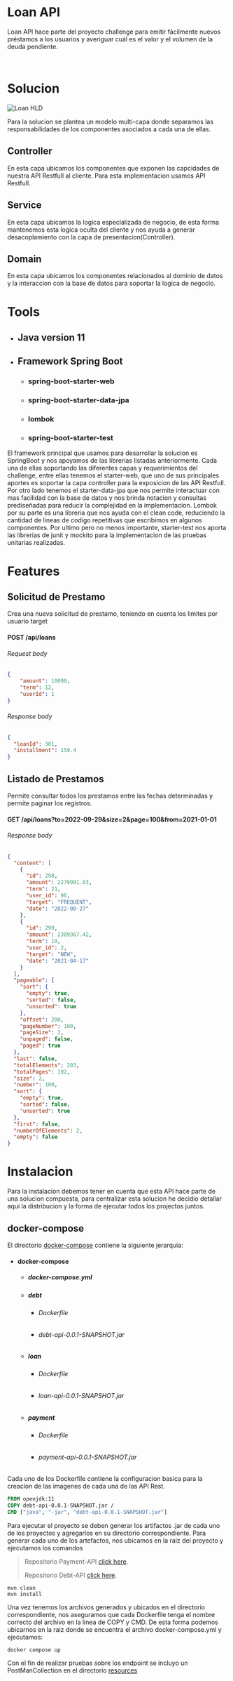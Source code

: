 # **Loan API**

Loan API hace parte del proyecto challenge para emitir fácilmente nuevos préstamos a los usuarios y averiguar cuál es el valor y el volumen de la deuda pendiente.

<br/>

# Solucion
![Loan HLD](resources/LoanAPIHLD.png)

Para la solucion se plantea un modelo multi-capa donde separamos las responsabilidades de los componentes asociados a cada una de ellas.

## Controller
En esta capa ubicamos los componentes que exponen las capcidades de nuestra API Restfull al cliente. Para esta implementacion usamos API Restfull.

## Service
En esta capa ubicamos la logica especializada de negocio, de esta forma mantenemos esta logica oculta del cliente y nos ayuda a generar desacoplamiento con la capa de presentacion(Controller).

## Domain
En esta capa ubicamos los componentes relacionados al dominio de datos y la interaccion con la base de datos para soportar la logica de negocio.

# Tools
* ## Java version 11
* ## Framework Spring Boot
  * ### spring-boot-starter-web
  * ### spring-boot-starter-data-jpa
  * ### lombok
  * ### spring-boot-starter-test
  
El framework principal que usamos para desarrollar la solucion es SpringBoot y nos apoyamos de las librerias listadas
anteriormente.
Cada una de ellas soportando las diferentes capas y requerimientos del challenge, entre ellas tenemos el starter-web,
que uno de sus principales aportes es soportar la capa controller para la exposicion de las API Restfull. Por otro lado
tenemos el starter-data-jpa que nos permite interactuar con mas facilidad con la base de datos y nos brinda notacion y
consultas prediseñadas para reducir la complejidad en la implementacion.
Lombok por su parte es una libreria que nos ayuda con el clean code, reduciendo la cantidad de lineas de codigo 
repetitivas que escribimos en algunos componentes. Por ultimo pero no menos importante, starter-test nos aporta las 
librerias de junit y mockito para la implementacion de las pruebas unitarias realizadas.

# Features
## Solicitud de Prestamo
Crea una nueva solicitud de prestamo, teniendo en cuenta los limites por usuario target

#### POST /api/loans
###### Request body
```json
{
    "amount": 10000,
    "term": 12,
    "userId": 1
}
```

###### Response body
```json
{
  "loanId": 301,
  "installment": 159.4
}
```

## Listado de Prestamos
Permite consultar todos los prestamos entre las fechas determinadas y permite paginar los registros.
#### GET /api/loans?to=2022-09-29&size=2&page=100&from=2021-01-01

###### Response body
```json
{
  "content": [
    {
      "id": 298,
      "amount": 2279991.03,
      "term": 21,
      "user_id": 96,
      "target": "FREQUENT",
      "date": "2022-08-27"
    },
    {
      "id": 299,
      "amount": 2389367.42,
      "term": 19,
      "user_id": 2,
      "target": "NEW",
      "date": "2021-04-17"
    }
  ],
  "pageable": {
    "sort": {
      "empty": true,
      "sorted": false,
      "unsorted": true
    },
    "offset": 200,
    "pageNumber": 100,
    "pageSize": 2,
    "unpaged": false,
    "paged": true
  },
  "last": false,
  "totalElements": 203,
  "totalPages": 102,
  "size": 2,
  "number": 100,
  "sort": {
    "empty": true,
    "sorted": false,
    "unsorted": true
  },
  "first": false,
  "numberOfElements": 2,
  "empty": false
}
```

# Instalacion
Para la instalacion debemos tener en cuenta que esta API hace parte de una solucion compuesta, para centralizar esta solucion he decidio detallar aqui la distribucion y la forma de ejecutar todos los projectos juntos.

## docker-compose
El directorio [docker-compose](docker-compose) contiene la siguiente jerarquia:

* #### docker-compose
  * ##### docker-compose.yml
  * ##### debt
    * ###### Dockerfile
    * ###### debt-api-0.0.1-SNAPSHOT.jar
  * ##### loan
    * ###### Dockerfile
    * ###### loan-api-0.0.1-SNAPSHOT.jar 
  * ##### payment
    * ###### Dockerfile
    * ###### payment-api-0.0.1-SNAPSHOT.jar

Cada uno de los Dockerfile contiene la configuracion basica para la creacion de las imagenes de cada una de las API Rest.

```dockerfile
FROM openjdk:11
COPY debt-api-0.0.1-SNAPSHOT.jar /
CMD ["java", "-jar", "debt-api-0.0.1-SNAPSHOT.jar"]
```

Para ejecutar el proyecto se deben generar los artifactos .jar de cada uno de los proyectos y agregarlos en su directorio
correspondiente. Para generar cada uno de los artefactos, nos ubicamos en la raiz del proyecto y ejecutamos los comandos

> Repositorio Payment-API [click here](https://github.com/harcalejo/payment-api).
> 
> Repositorio Debt-API [click here](https://github.com/harcalejo/debt-api).

```shell
mvn clean
mvn install
```

Una vez tenemos los archivos generados y ubicados en el directorio correspondiente, nos aseguramos que cada Dockerfile
tenga el nombre correcto del archivo en la linea de COPY y CMD. De esta forma podemos ubicarnos en la raiz donde se
encuentra el archivo docker-compose.yml y ejecutamos:

```shell
docker compose up
```

Con el fin de realizar pruebas sobre los endpoint se incluyo un PostManCollection en el directorio [resources](resources)




